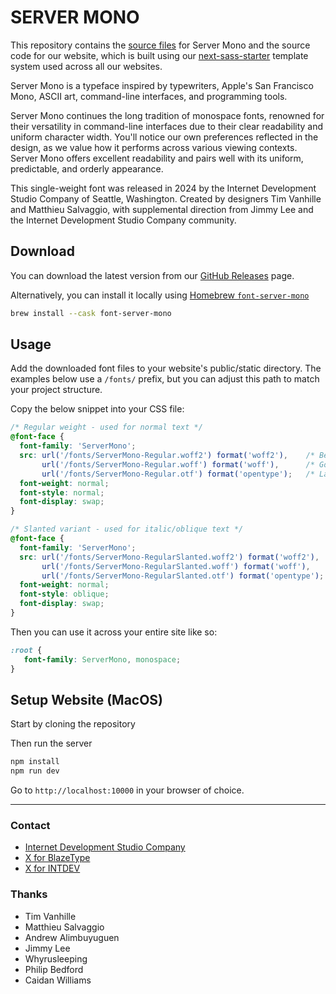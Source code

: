 # SERVER MONO

This repository contains the [source files](https://github.com/internet-development/www-server-mono/tree/main/fonts) for Server Mono and the source code for our website, which is built using our [next-sass-starter](https://github.com/internet-development/nextjs-sass-starter) template system used across all our websites.

Server Mono is a typeface inspired by typewriters, Apple's San Francisco Mono, ASCII art, command-line interfaces, and programming tools.

Server Mono continues the long tradition of monospace fonts, renowned for their versatility in command-line interfaces due to their clear readability and uniform character width. You'll notice our own preferences reflected in the design, as we value how it performs across various viewing contexts. Server Mono offers excellent readability and pairs well with its uniform, predictable, and orderly appearance.

This single-weight font was released in 2024 by the Internet Development Studio Company of Seattle, Washington. Created by designers Tim Vanhille and Matthieu Salvaggio, with supplemental direction from Jimmy Lee and the Internet Development Studio Company community.

## Download

You can download the latest version from our [GitHub Releases](https://github.com/internet-development/www-server-mono/releases) page.

Alternatively, you can install it locally using [Homebrew `font-server-mono`](https://formulae.brew.sh/cask/font-server-mono)

```bash
brew install --cask font-server-mono
```

## Usage

Add the downloaded font files to your website's public/static directory. The examples below use a `/fonts/` prefix, but you can adjust this path to match your project structure.

Copy the below snippet into your CSS file:

```css
/* Regular weight - used for normal text */
@font-face {
  font-family: 'ServerMono';
  src: url('/fonts/ServerMono-Regular.woff2') format('woff2'),    /* Best compression, modern browsers */
       url('/fonts/ServerMono-Regular.woff') format('woff'),      /* Good compression, wider support */
       url('/fonts/ServerMono-Regular.otf') format('opentype');   /* Largest files, universal support */
  font-weight: normal;
  font-style: normal;
  font-display: swap;
}

/* Slanted variant - used for italic/oblique text */
@font-face {
  font-family: 'ServerMono';
  src: url('/fonts/ServerMono-RegularSlanted.woff2') format('woff2'),
       url('/fonts/ServerMono-RegularSlanted.woff') format('woff'),
       url('/fonts/ServerMono-RegularSlanted.otf') format('opentype');
  font-weight: normal;
  font-style: oblique;
  font-display: swap;
}

```

Then you can use it across your entire site like so:

```css
:root {
   font-family: ServerMono, monospace;
}
```

## Setup Website (MacOS)

Start by cloning the repository

Then run the server

```bash
npm install
npm run dev
```

Go to `http://localhost:10000` in your browser of choice.

---

### Contact

- [Internet Development Studio Company](https://internet.dev)
- [X for BlazeType](https://x.com/BlazeFoundry)
- [X for INTDEV](https://x.com/internetxstudio)

### Thanks

- Tim Vanhille
- Matthieu Salvaggio
- Andrew Alimbuyuguen
- Jimmy Lee
- Whyrusleeping
- Philip Bedford
- Caidan Williams
